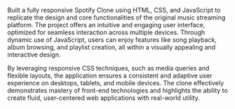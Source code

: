 Built a fully responsive Spotify Clone using HTML, CSS, and JavaScript to replicate the design and core functionalities of the original music streaming platform. The project offers an intuitive and engaging user interface, optimized for seamless interaction across multiple devices. Through dynamic use of JavaScript, users can enjoy features like song playback, album browsing, and playlist creation, all within a visually appealing and interactive design.

By leveraging responsive CSS techniques, such as media queries and flexible layouts, the application ensures a consistent and adaptive user experience on desktops, tablets, and mobile devices. The clone effectively demonstrates mastery of front-end technologies and highlights the ability to create fluid, user-centered web applications with real-world utility.

